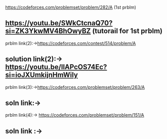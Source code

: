 https://codeforces.com/problemset/problem/282/A (1st prblm)


https://youtu.be/SWkCtcnaQ70?si=ZK3YkwMV4BhOwyBZ (tutorail for 1st prblm)
---------------------------------------------------------------------------

prblm link(2):->https://codeforces.com/contest/514/problem/A


solution link(2):-> https://youtu.be/llAPcOS74Ec?si=ioJXUmkijnHmWiIy
-----------------------------------------------------------------------
prblm link(3):->https://codeforces.com/problemset/problem/263/A

soln link:->
------------------------------------------------------------------------------
prblm link(4):-> https://codeforces.com/problemset/problem/151/A

soln link :-> 
---------------------------------------------------------------------------

